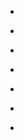
- [](/2020/10/1318238520251621377/)

- [](/2020/10/1317023064555548672/)

- [](/2020/10/1314224120490389504/)

- [](/2020/10/1311655542008377346/)

- [](/2020/09/1310497720117784577/)

- [](/2018/09/1040265780540174336/)

- [](/2017/03/838772907262160896/)
